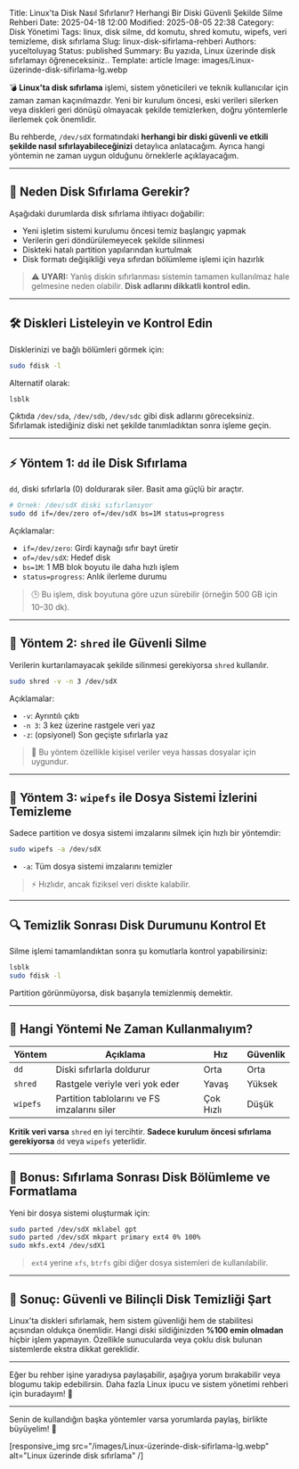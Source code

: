 Title: Linux'ta Disk Nasıl Sıfırlanır? Herhangi Bir Diski Güvenli Şekilde Silme Rehberi
Date: 2025-04-18 12:00
Modified: 2025-08-05 22:38
Category: Disk Yönetimi
Tags: linux, disk silme, dd komutu, shred komutu, wipefs, veri temizleme, disk sıfırlama
Slug: linux-disk-sifirlama-rehberi
Authors: yuceltoluyag
Status: published
Summary: Bu yazıda,  Linux üzerinde disk sıfırlamayı öğreneceksiniz..
Template: article
Image: images/Linux-üzerinde-disk-sifirlama-lg.webp

💣 **Linux'ta disk sıfırlama** işlemi, sistem yöneticileri ve teknik kullanıcılar için zaman zaman kaçınılmazdır. Yeni bir kurulum öncesi, eski verileri silerken veya diskleri geri dönüşü olmayacak şekilde temizlerken, doğru yöntemlerle ilerlemek çok önemlidir. 

Bu rehberde, `/dev/sdX` formatındaki **herhangi bir diski güvenli ve etkili şekilde nasıl sıfırlayabileceğinizi** detaylıca anlatacağım. Ayrıca hangi yöntemin ne zaman uygun olduğunu örneklerle açıklayacağım.  


---

## 🧠 Neden Disk Sıfırlama Gerekir?

Aşağıdaki durumlarda disk sıfırlama ihtiyacı doğabilir:

- Yeni işletim sistemi kurulumu öncesi temiz başlangıç yapmak
- Verilerin geri döndürülemeyecek şekilde silinmesi
- Diskteki hatalı partition yapılarından kurtulmak
- Disk formatı değişikliği veya sıfırdan bölümleme işlemi için hazırlık

> ⚠️ **UYARI:** Yanlış diskin sıfırlanması sistemin tamamen kullanılmaz hale gelmesine neden olabilir. **Disk adlarını dikkatli kontrol edin.**

---

## 🛠️ Diskleri Listeleyin ve Kontrol Edin

Disklerinizi ve bağlı bölümleri görmek için:

```bash
sudo fdisk -l
```

Alternatif olarak:

```bash
lsblk
```

Çıktıda `/dev/sda`, `/dev/sdb`, `/dev/sdc` gibi disk adlarını göreceksiniz. Sıfırlamak istediğiniz diski net şekilde tanımladıktan sonra işleme geçin.

---

## ⚡ Yöntem 1: `dd` ile Disk Sıfırlama

`dd`, diski sıfırlarla (0) doldurarak siler. Basit ama güçlü bir araçtır.

```bash
# Örnek: /dev/sdX diski sıfırlanıyor
sudo dd if=/dev/zero of=/dev/sdX bs=1M status=progress
```

Açıklamalar:
- `if=/dev/zero`: Girdi kaynağı sıfır bayt üretir
- `of=/dev/sdX`: Hedef disk
- `bs=1M`: 1 MB blok boyutu ile daha hızlı işlem
- `status=progress`: Anlık ilerleme durumu

> 🕒 Bu işlem, disk boyutuna göre uzun sürebilir (örneğin 500 GB için 10–30 dk).

---

## 🔐 Yöntem 2: `shred` ile Güvenli Silme

Verilerin kurtarılamayacak şekilde silinmesi gerekiyorsa `shred` kullanılır.

```bash
sudo shred -v -n 3 /dev/sdX
```

Açıklamalar:
- `-v`: Ayrıntılı çıktı
- `-n 3`: 3 kez üzerine rastgele veri yaz
- `-z`: (opsiyonel) Son geçişte sıfırlarla yaz

> 🔐 Bu yöntem özellikle kişisel veriler veya hassas dosyalar için uygundur.

---

## 🧼 Yöntem 3: `wipefs` ile Dosya Sistemi İzlerini Temizleme

Sadece partition ve dosya sistemi imzalarını silmek için hızlı bir yöntemdir:

```bash
sudo wipefs -a /dev/sdX
```

- `-a`: Tüm dosya sistemi imzalarını temizler

> ⚡ Hızlıdır, ancak fiziksel veri diskte kalabilir.

---

## 🔍 Temizlik Sonrası Disk Durumunu Kontrol Et

Silme işlemi tamamlandıktan sonra şu komutlarla kontrol yapabilirsiniz:

```bash
lsblk
sudo fdisk -l
```

Partition görünmüyorsa, disk başarıyla temizlenmiş demektir.

---

## 🧾 Hangi Yöntemi Ne Zaman Kullanmalıyım?

| Yöntem   | Açıklama                                 | Hız  | Güvenlik |
|----------|-------------------------------------------|------|----------|
| `dd`     | Diski sıfırlarla doldurur                 | Orta | Orta     |
| `shred`  | Rastgele veriyle veri yok eder            | Yavaş| Yüksek   |
| `wipefs` | Partition tablolarını ve FS imzalarını siler | Çok Hızlı | Düşük  |

**Kritik veri varsa** `shred` en iyi tercihtir. **Sadece kurulum öncesi sıfırlama gerekiyorsa** `dd` veya `wipefs` yeterlidir.

---

## 🚀 Bonus: Sıfırlama Sonrası Disk Bölümleme ve Formatlama

Yeni bir dosya sistemi oluşturmak için:

```bash
sudo parted /dev/sdX mklabel gpt
sudo parted /dev/sdX mkpart primary ext4 0% 100%
sudo mkfs.ext4 /dev/sdX1
```

> `ext4` yerine `xfs`, `btrfs` gibi diğer dosya sistemleri de kullanılabilir.

---

## 📣 Sonuç: Güvenli ve Bilinçli Disk Temizliği Şart

Linux'ta diskleri sıfırlamak, hem sistem güvenliği hem de stabilitesi açısından oldukça önemlidir. Hangi diski sildiğinizden **%100 emin olmadan** hiçbir işlem yapmayın. Özellikle sunucularda veya çoklu disk bulunan sistemlerde ekstra dikkat gereklidir.

---

Eğer bu rehber işine yaradıysa paylaşabilir, aşağıya yorum bırakabilir veya blogumu takip edebilirsin. Daha fazla Linux ipucu ve sistem yönetimi rehberi için buradayım! 🐧

--- 

Senin de kullandığın başka yöntemler varsa yorumlarda paylaş, birlikte büyüyelim! 🙌

[responsive_img src="/images/Linux-üzerinde-disk-sifirlama-lg.webp" alt="Linux üzerinde disk sıfırlama" /]

